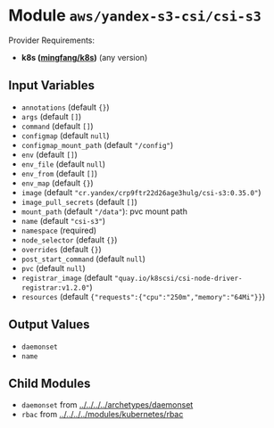 
# Module `aws/yandex-s3-csi/csi-s3`

Provider Requirements:
* **k8s ([mingfang/k8s](https://registry.terraform.io/providers/mingfang/k8s/latest))** (any version)

## Input Variables
* `annotations` (default `{}`)
* `args` (default `[]`)
* `command` (default `[]`)
* `configmap` (default `null`)
* `configmap_mount_path` (default `"/config"`)
* `env` (default `[]`)
* `env_file` (default `null`)
* `env_from` (default `[]`)
* `env_map` (default `{}`)
* `image` (default `"cr.yandex/crp9ftr22d26age3hulg/csi-s3:0.35.0"`)
* `image_pull_secrets` (default `[]`)
* `mount_path` (default `"/data"`): pvc mount path
* `name` (default `"csi-s3"`)
* `namespace` (required)
* `node_selector` (default `{}`)
* `overrides` (default `{}`)
* `post_start_command` (default `null`)
* `pvc` (default `null`)
* `registrar_image` (default `"quay.io/k8scsi/csi-node-driver-registrar:v1.2.0"`)
* `resources` (default `{"requests":{"cpu":"250m","memory":"64Mi"}}`)

## Output Values
* `daemonset`
* `name`

## Child Modules
* `daemonset` from [../../../../archetypes/daemonset](../../../../archetypes/daemonset)
* `rbac` from [../../../../modules/kubernetes/rbac](../../../../modules/kubernetes/rbac)

